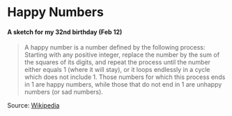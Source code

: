 # Happy Numbers
#### A sketch for my 32nd birthday (Feb 12)

> A happy number is a number defined by the following process: Starting with
> any positive integer, replace the number by the sum of the squares of its
> digits, and repeat the process until the number either equals 1 (where it
> will stay), or it loops endlessly in a cycle which does not include 1. Those
> numbers for which this process ends in 1 are happy numbers, while those that
> do not end in 1 are unhappy numbers (or sad numbers).

Source: [Wikipedia](https://en.wikipedia.org/wiki/Happy_number)

